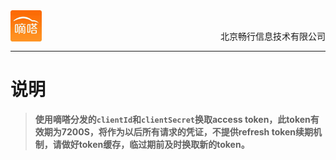 <div align="center">
<img src="../dida.jpg" height="50" width="50" align="left">
<br><p align="right">北京畅行信息技术有限公司</p>
</div>


---
# 说明
>**使用嘀嗒分发的`clientId`和`clientSecret`换取access token，此token有效期为7200S，将作为以后所有请求的凭证，不提供refresh token续期机制，请做好token缓存，临过期前及时换取新的token。**
